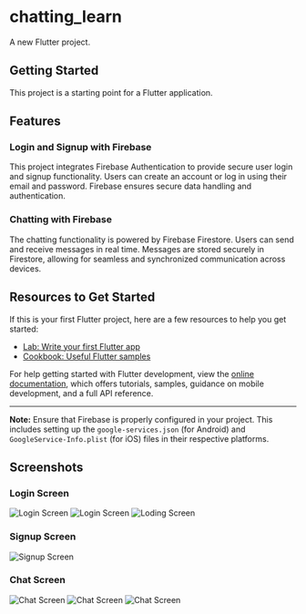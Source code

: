 # chatting_learn

A new Flutter project.

## Getting Started

This project is a starting point for a Flutter application.

## Features

### Login and Signup with Firebase
This project integrates Firebase Authentication to provide secure user login and signup functionality. Users can create an account or log in using their email and password. Firebase ensures secure data handling and authentication.

### Chatting with Firebase
The chatting functionality is powered by Firebase Firestore. Users can send and receive messages in real time. Messages are stored securely in Firestore, allowing for seamless and synchronized communication across devices.

## Resources to Get Started

If this is your first Flutter project, here are a few resources to help you get started:

- [Lab: Write your first Flutter app](https://docs.flutter.dev/get-started/codelab)
- [Cookbook: Useful Flutter samples](https://docs.flutter.dev/cookbook)

For help getting started with Flutter development, view the [online documentation](https://docs.flutter.dev/), which offers tutorials, samples, guidance on mobile development, and a full API reference.

---

**Note:** Ensure that Firebase is properly configured in your project. This includes setting up the `google-services.json` (for Android) and `GoogleService-Info.plist` (for iOS) files in their respective platforms.
## Screenshots

### Login Screen
![Login Screen](login1.jpeg)
![Login Screen](login2.jpeg)
![Loding Screen](loding.jpeg)
### Signup Screen
![Signup Screen](signup1.jpeg)

### Chat Screen
![Chat Screen](chat1)
![Chat Screen](massage1)
![Chat Screen](massag2)
